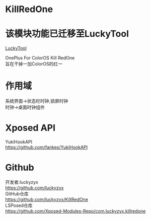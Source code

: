 # KillRedOne  

# 该模块功能已迁移至LuckyTool
[LuckyTool](https://github.com/Xposed-Modules-Repo/com.luckyzyx.luckytool)

OnePlus For ColorOS Kill RedOne  
旨在干掉一加ColorOS的红一  

# 作用域  
系统界面->状态栏时钟,锁屏时钟  
时钟->桌面时钟组件  

# Xposed API  
YukiHookAPI  
<https://github.com/fankes/YukiHookAPI>  

# Github  
开发者:luckyzyx  
<https://github.com/luckyzyx>  
GitHub仓库  
<https://github.com/luckyzyx/KillRedOne>  
LSPosed仓库  
<https://github.com/Xposed-Modules-Repo/com.luckyzyx.killredone>  
